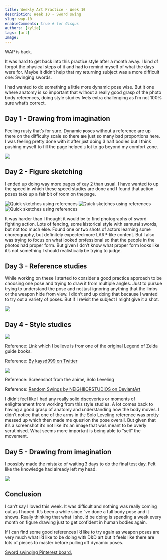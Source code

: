 ```yaml
---
title: Weekly Art Practice - Week 10
description: Week 10 - Sword swing
slug: wap-10
enableComments: true # for Gisqus
authors: [kylie]
tags: [art]
Image:
---
```


WAP is back.

It was hard to get back into this practice style after a month away. I kind of forgot the physical steps of it and had to remind myself of what the days were for. Maybe it didn’t help that my returning subject was a more difficult one: Swinging swords.

I had wanted to do something a little more dynamic pose wise. But it one where anatomy is so important that without a really good grasp of the photo body references, doing style studies feels extra challenging as I’m not 100% sure what’s correct.

<!--truncate-->

## Day 1 - Drawing from imagination

Feeling rusty that’s for sure. Dynamic poses without a reference are up there on the difficulty scale so there are just so many bad proportions here. I was feeling pretty done with it after just doing 3 half bodies but I think pushing myself to fill the page helped a lot to go beyond my comfort zone.

![](/img/wap/wap-10.1.jpg)


## Day 2 - Figure sketching

I ended up doing way more pages of day 2 than usual. I have wanted to up the speed in which these speed studies are done and I found that action poses take up a fair bit of room on the page.

![Quick sketches using references](/img/wap/wap-10.2.1.jpg)
![Quick sketches using references](/img/wap/wap-10.2.2.jpg)
![Quick sketches using references](/img/wap/wap-10.2.3.jpg)

It was harder than I thought it would be to find photographs of sword fighting action. Lots of fencing, some historical style with samurai swords, but not too much else. Found one or two shots of actors learning some choreography, but definitely expected more LARP-like content. But I also was trying to focus on what looked professional so that the people in the photos had proper form. But given I don’t know what proper form looks like it’s not something I should realistically be trying to judge.

## Day 3 - Reference studies

While working on these I started to consider a good practice approach to be choosing one pose and trying to draw it from multiple angles. Just to pursue trying to understand the pose and not just ignoring anything that the limbs or the weapon hide from view. I didn’t end up doing that because I wanted to try out a variety of poses. But if I revisit the subject I might give it a shot.

![](/img/wap/wap-10.3.jpg)


## Day 4 - Style studies

![](/img/wap/wap-10.4.1.jpg)

Reference: Link which I believe is from one of the original Legend of Zelda guide books.

Reference: [By kaysd999 on Twitter](https://twitter.com/kaysd999/status/896068014071611393)

![](/img/wap/wap-10.4.2.jpg)

Reference: Screenshot from the anime, Solo Leveling

Reference: [Random Swings by NEIGHBORSTUDIOS on DeviantArt](https://www.deviantart.com/neighborstudios/art/Random-swings-474037356)

I didn’t feel like I had any really solid discoveries or moments of enlightenment from working from this style studies. A lot comes back to having a good grasp of anatomy and understanding how the body moves. I didn’t notice that one of the arms in the Solo Leveling reference was pretty messed up which then made me question the pose overall. But given that it’s a screenshot it’s not like it’s an image that was meant to be overly scrutinised. What seems more important is being able to “sell” the movement.  

## Day 5 - Drawing from imagination

I possibly made the mistake of waiting 3 days to do the final test day. Felt like the knowledge had already left my head.

![](/img/wap/wap-10.5.jpg)

## Conclusion

I can’t say I loved this week. It was difficult and nothing was really coming out as I hoped. It’s been a while since I’ve done a full body pose and it shows. Really thinking that what I should be doing is spending a week every month on figure drawing just to get confident in human bodies again.

If I can find some good references I’d like to try again as weapon poses are very much what I’d like to be doing with D&D art but it feels like there are lots of pieces to master before pulling off dynamic poses.

[Sword swinging Pinterest board.](https://www.pinterest.ca/3bf3339d7af2759ce0c142f671fac3/wap-sword-swing/)
